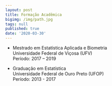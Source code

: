 ```yaml
---
layout: post
title: Formação Acadêmica
bigimg: /img/path.jpg
tags: null
published: true
date: '2020-03-30'
---
```


* Mestrado em Estatística Aplicada e Biometria   
Universidade Federal de Viçosa (UFV)  
Período: 2017 – 2019  



* Graduação em Estatística  
Universidade Federal de Ouro Preto (UFOP)  
Período: 2013 - 2017

